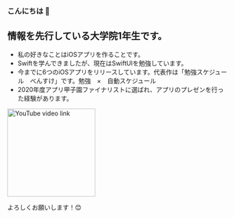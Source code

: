 ### こんにちは 👋
情報を先行している大学院1年生です。
-----
- 私の好きなことはiOSアプリを作ることです。
- Swiftを学んできましたが、現在はSwiftUIを勉強しています。
- 今までに6つのiOSアプリをリリースしています。代表作は「勉強スケジュール　べんすけ」です。勉強　×　自動スケジュール
- 2020年度アプリ甲子園ファイナリストに選ばれ、アプリのプレゼンを行った経験があります。
<a href="https://www.youtube.com/watch?v=obNrSDPVAEM">
  <img src="https://img.youtube.com/vi/obNrSDPVAEM/maxresdefault.jpg" alt="YouTube video link" width="200">
</a>

よろしくお願いします！😊

<!--
**KKOUDAI/KKOUDAI** is a ✨ _special_ ✨ repository because its `README.md` (this file) appears on your GitHub profile.

Here are some ideas to get you started:

- 🔭 I’m currently working on ...
- 🌱 I’m currently learning ...
- 👯 I’m looking to collaborate on ...
- 🤔 I’m looking for help with ...
- 💬 Ask me about ...
- 📫 How to reach me: ...
- 😄 Pronouns: ...
- ⚡ Fun fact: ...
-->
